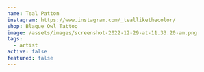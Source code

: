 ```yaml
---
name: Teal Patton
instagram: https://www.instagram.com/_teallikethecolor/
shop: Blaque Owl Tattoo
image: /assets/images/screenshot-2022-12-29-at-11.33.20-am.png
tags:
  - artist
active: false
featured: false
---
```

